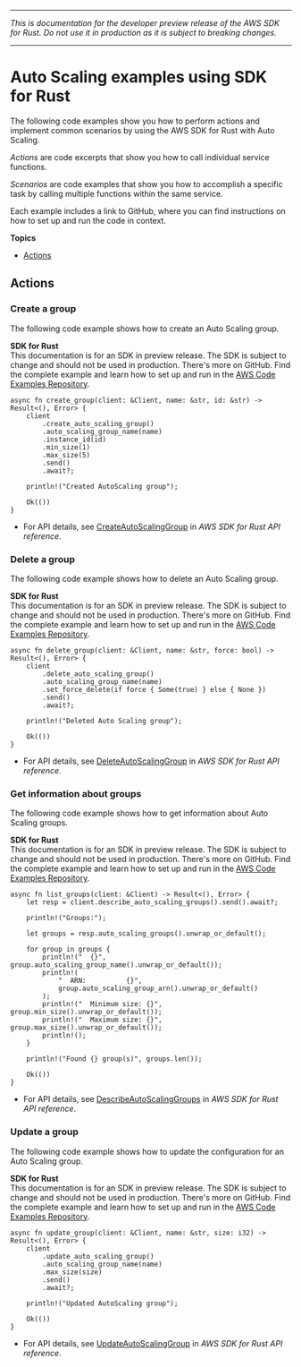 --------

 *This is documentation for the developer preview release of the AWS SDK for Rust\. Do not use it in production as it is subject to breaking changes\.* 

--------

# Auto Scaling examples using SDK for Rust<a name="rust_auto-scaling_code_examples"></a>

The following code examples show you how to perform actions and implement common scenarios by using the AWS SDK for Rust with Auto Scaling\.

*Actions* are code excerpts that show you how to call individual service functions\.

*Scenarios* are code examples that show you how to accomplish a specific task by calling multiple functions within the same service\.

Each example includes a link to GitHub, where you can find instructions on how to set up and run the code in context\.

**Topics**
+ [Actions](#actions)

## Actions<a name="actions"></a>

### Create a group<a name="auto-scaling_CreateAutoScalingGroup_rust_topic"></a>

The following code example shows how to create an Auto Scaling group\.

**SDK for Rust**  
This documentation is for an SDK in preview release\. The SDK is subject to change and should not be used in production\.
 There's more on GitHub\. Find the complete example and learn how to set up and run in the [AWS Code Examples Repository](https://github.com/awsdocs/aws-doc-sdk-examples/tree/main/rust_dev_preview/autoscaling#code-examples)\. 
  

```
async fn create_group(client: &Client, name: &str, id: &str) -> Result<(), Error> {
    client
        .create_auto_scaling_group()
        .auto_scaling_group_name(name)
        .instance_id(id)
        .min_size(1)
        .max_size(5)
        .send()
        .await?;

    println!("Created AutoScaling group");

    Ok(())
}
```
+  For API details, see [CreateAutoScalingGroup](https://docs.rs/releases/search?query=aws-sdk) in *AWS SDK for Rust API reference*\. 

### Delete a group<a name="auto-scaling_DeleteAutoScalingGroup_rust_topic"></a>

The following code example shows how to delete an Auto Scaling group\.

**SDK for Rust**  
This documentation is for an SDK in preview release\. The SDK is subject to change and should not be used in production\.
 There's more on GitHub\. Find the complete example and learn how to set up and run in the [AWS Code Examples Repository](https://github.com/awsdocs/aws-doc-sdk-examples/tree/main/rust_dev_preview/autoscaling#code-examples)\. 
  

```
async fn delete_group(client: &Client, name: &str, force: bool) -> Result<(), Error> {
    client
        .delete_auto_scaling_group()
        .auto_scaling_group_name(name)
        .set_force_delete(if force { Some(true) } else { None })
        .send()
        .await?;

    println!("Deleted Auto Scaling group");

    Ok(())
}
```
+  For API details, see [DeleteAutoScalingGroup](https://docs.rs/releases/search?query=aws-sdk) in *AWS SDK for Rust API reference*\. 

### Get information about groups<a name="auto-scaling_DescribeAutoScalingGroups_rust_topic"></a>

The following code example shows how to get information about Auto Scaling groups\.

**SDK for Rust**  
This documentation is for an SDK in preview release\. The SDK is subject to change and should not be used in production\.
 There's more on GitHub\. Find the complete example and learn how to set up and run in the [AWS Code Examples Repository](https://github.com/awsdocs/aws-doc-sdk-examples/tree/main/rust_dev_preview/autoscaling#code-examples)\. 
  

```
async fn list_groups(client: &Client) -> Result<(), Error> {
    let resp = client.describe_auto_scaling_groups().send().await?;

    println!("Groups:");

    let groups = resp.auto_scaling_groups().unwrap_or_default();

    for group in groups {
        println!("  {}", group.auto_scaling_group_name().unwrap_or_default());
        println!(
            "  ARN:          {}",
            group.auto_scaling_group_arn().unwrap_or_default()
        );
        println!("  Minimum size: {}", group.min_size().unwrap_or_default());
        println!("  Maximum size: {}", group.max_size().unwrap_or_default());
        println!();
    }

    println!("Found {} group(s)", groups.len());

    Ok(())
}
```
+  For API details, see [DescribeAutoScalingGroups](https://docs.rs/releases/search?query=aws-sdk) in *AWS SDK for Rust API reference*\. 

### Update a group<a name="auto-scaling_UpdateAutoScalingGroup_rust_topic"></a>

The following code example shows how to update the configuration for an Auto Scaling group\.

**SDK for Rust**  
This documentation is for an SDK in preview release\. The SDK is subject to change and should not be used in production\.
 There's more on GitHub\. Find the complete example and learn how to set up and run in the [AWS Code Examples Repository](https://github.com/awsdocs/aws-doc-sdk-examples/tree/main/rust_dev_preview/autoscaling#code-examples)\. 
  

```
async fn update_group(client: &Client, name: &str, size: i32) -> Result<(), Error> {
    client
        .update_auto_scaling_group()
        .auto_scaling_group_name(name)
        .max_size(size)
        .send()
        .await?;

    println!("Updated AutoScaling group");

    Ok(())
}
```
+  For API details, see [UpdateAutoScalingGroup](https://docs.rs/releases/search?query=aws-sdk) in *AWS SDK for Rust API reference*\. 